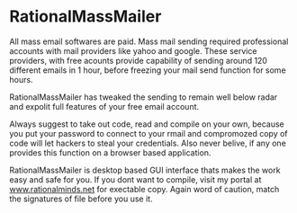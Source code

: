 # RationalMassMailer
All mass email softwares are paid. Mass mail sending required professional accounts with mail providers like yahoo and google. These service providers, with free acounts provide capability of sending around 120 different emails in 1 hour, before freezing your mail send function for some hours.

RationalMassMailer has tweaked the sending to remain well below radar and expolit full features of your free email account.

Always suggest to take out code, read and compile on your own, because you put your password to connect to your rmail and compromozed copy of code will let hackers to steal your credentials. Also never belive, if any one provides this function on a browser based application.

RationalMassMailer is desktop based GUI interface thats makes the work easy and safe for you. If you dont want to compile, visit my portal at www.rationalminds.net for exectable copy. Again word of caution, match the signatures of file before you use it.

